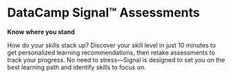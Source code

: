 # DataCamp Signal™ Assessments

**Know where you stand**

How do your skills stack up? Discover your skill level in just 10 minutes to get personalized learning recommendations, then retake assessments to track your progress. No need to stress—Signal is designed to set you on the best learning path and identify skills to focus on.
